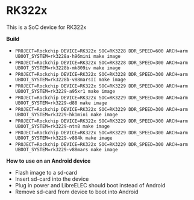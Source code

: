 # RK322x

This is a SoC device for RK322x

**Build**

* `PROJECT=Rockchip DEVICE=RK322x SOC=RK3228 DDR_SPEED=600 ARCH=arm UBOOT_SYSTEM=rk3228a-h96mini make image`
* `PROJECT=Rockchip DEVICE=RK322x SOC=RK3228 DDR_SPEED=300 ARCH=arm UBOOT_SYSTEM=rk3228b-mk809iv make image`
* `PROJECT=Rockchip DEVICE=RK322x SOC=RK3228 DDR_SPEED=300 ARCH=arm UBOOT_SYSTEM=rk3228b-v88marsII make image`
* `PROJECT=Rockchip DEVICE=RK322x SOC=RK3229 DDR_SPEED=300 ARCH=arm UBOOT_SYSTEM=rk3229-a95xr1 make image`
* `PROJECT=Rockchip DEVICE=RK322x SOC=RK3229 DDR_SPEED=300 ARCH=arm UBOOT_SYSTEM=rk3229-d88 make image`
* `PROJECT=Rockchip DEVICE=RK322x SOC=RK3229 DDR_SPEED=300 ARCH=arm UBOOT_SYSTEM=rk3229-hk1mini make image`
* `PROJECT=Rockchip DEVICE=RK322x SOC=RK3229 DDR_SPEED=300 ARCH=arm UBOOT_SYSTEM=rk3229-ntn8 make image`
* `PROJECT=Rockchip DEVICE=RK322x SOC=RK3229 DDR_SPEED=300 ARCH=arm UBOOT_SYSTEM=rk3229-v884k make image`
* `PROJECT=Rockchip DEVICE=RK322x SOC=RK3229 DDR_SPEED=300 ARCH=arm UBOOT_SYSTEM=rk3229-v88mars make image`

**How to use on an Android device**
- Flash image to a sd-card
- Insert sd-card into the device
- Plug in power and LibreELEC should boot instead of Android
- Remove sd-card from device to boot into Android
